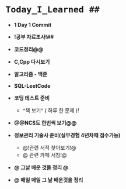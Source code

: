 # `Today_I_Learned ##`

- **1 Day 1 Commit**
- **!공부 자료조사!##**
- **코드정리@@**
- **C,Cpp 다시보기**
- **알고리즘 - 백준**
- **SQL-LeetCode**
- **코딩 테스트 준비**
  - ^책 보기^ ( 하루 한 문제 )!
- **@@NCS도 한번씩 보기@@**
- **정보관리 기술사 준비(실무경험 4년차때 접수가능)**
  - @!관련 서적 찾아보기!@
  - @ 관련 카페 서칭!@
- **@ 그날 배운 것들 정리 @**

- **@ 매일 매일 그 날 배운것을 정리**

